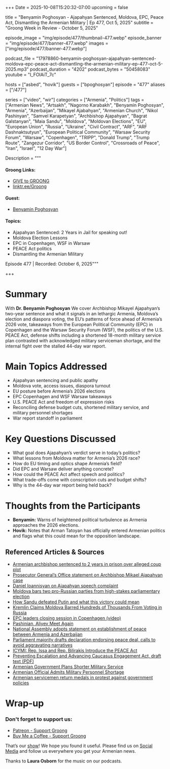 +++
Date = 2025-10-08T15:20:32-07:00
upcoming = false

title = "Benyamin Poghosyan - Ajapahyan Sentenced, Moldova, EPC, Peace Act, Dismantling the Armenian Military | Ep 477, Oct 5, 2025"
subtitle = "Groong Week in Review - October 5, 2025"


episode_image = "img/episode/477/thumbnail-477.webp"
episode_banner = "img/episode/477/banner-477.webp"
images = ["img/episode/477/banner-477.webp"]

podcast_file     = "17978860-benyamin-poghosyan-ajapahyan-sentenced-moldova-epc-peace-act-dismantling-the-armenian-military-ep-477-oct-5-2025.mp3"
podcast_duration = "4202"
podcast_bytes    = "50458083"
youtube = "I_FOIAiT_7c"

hosts = ["asbed", "hovik"]
guests = ["bpoghosyan"]
episode = "477"
aliases = ["/477"]

series = ["video", "wir"]
categories = ["Armenia", "Politics"]
tags = ["Armenian News", "Artsakh", "Nagorno Karabakh", "Benyamin Poghosyan", "Armenia", "Azerbaijan", "Mikayel Ajabahyan", "Armenian Church", "Nikol Pashinyan", "Samvel Karapetyan", "Archbishop Ajapahyan", "Bagrat Galstanyan", "Maia Sandu", "Moldova", "Moldovan Elections", "EU", "European Union", "Russia", "Ukraine", "Civil Contract", "ARF", "ARF Dashnaktsutyun", "European Political Community", "Warsaw Security Forum", "Warsaw", "Copenhagen", "TRIPP", "Donald Trump", "Trump Route", "Zangezur Corridor", "US Border Control", "Crossroads of Peace", "Iran", "Israel", "12 Day War"]

Description = """

#### Groong Links:
* [GIVE to GROONG](https://podcasts.groong.org/donate)
* [linktr.ee/Groong](https://linktr.ee/groong)

#### Guest:
* [Benyamin Poghosyan](https://podcasts.groong.org/guest/bpoghosyan)

#### Topics:
* Ajapahyan Sentenced: 2 Years in Jail for speaking out!
* Moldova Election Lessons
* EPC in Copenhagen, WSF in Warsaw
* PEACE Act politics
* Dismantling the Armenian Military

Episode 477 | Recorded: October 6, 2025"""

+++

# Summary
With __Dr. Benyamin Poghosyan__ We cover Archbishop Mikayel Ajapahyan’s two-year sentence and what it signals in an lethargic Armenia, Moldova’s election and diaspora voting, the EU’s patterns of force ahead of Armenia’s 2026 vote, takeaways from the European Political Community (EPC) in Copenhagen and the Warsaw Security Forum (WSF), the politics of the U.S. PEACE Act, defense shifts including a shortened 18-month military service plan contrasted with acknowledged military serviceman shortage, and the internal fight over the stalled 44-day war report.

# Main Topics Addressed
- Ajapahyan sentencing and public apathy  
- Moldova vote, access issues, diaspora turnout  
- EU posture before Armenia’s 2026 elections  
- EPC Copenhagen and WSF Warsaw takeaways  
- U.S. PEACE Act and freedom of expression risks
- Reconciling defense budget cuts, shortened military service, and military personnel shortages
- War report standoff in parliament

# Key Questions Discussed
- What goal does Ajapahyan’s verdict serve in today’s politics?  
- What lessons from Moldova matter for Armenia’s 2026 race?  
- How do EU timing and optics shape Armenia’s field?  
- Did EPC and Warsaw deliver anything concrete?  
- How could the PEACE Act affect speech and politics?  
- What trade-offs come with conscription cuts and budget shifts?  
- Why is the 44-day war report being held back?

# Thoughts from the Participants
- __Benyamin:__ Warns of heightened political turbulence as Armenia approaches the 2026 elections.
- __Hovik:__ Notes that Arman Tatoyan has officially entered Armenian politics and flags what this could mean for the opposition landscape.


## Referenced Articles & Sources
- [Armenian archbishop sentenced to 2 years in prison over alleged coup plot](https://abcnews.go.com/International/wireStory/armenian-archbishop-sentenced-2-years-prison-alleged-coup-126192611)  
- [Prosecutor General’s Office statement on Archbishop Mikael Ajapahyan case](https://prosecutor.am/article/4948)  
- [Daniel Ioannisyan on Ajapahyan speech complaint](https://www.facebook.com/danioanis/posts/pfbid0mSHu2cyqtmCLxwtCvvNt2XTdPJ62wkGSJiebarT7CiQgNpeFJUxGwNh5D9XrGH4Ql)  
- [Moldova bars two pro-Russian parties from high-stakes parliamentary election](https://www.pbs.org/newshour/world/moldova-bars-two-pro-russian-parties-from-high-stakes-parliamentary-election)  
- [How Sandu defeated Putin and what this victory could mean](https://www.eurointegration.com.ua/eng/news/2025/09/29/7221299/)  
- [Kremlin Claims Moldova Barred Hundreds of Thousands From Voting in Russia](https://www.themoscowtimes.com/2025/09/29/kremlin-claims-moldova-barred-hundreds-of-thousands-from-voting-in-russia-a90655)  
- [EPC leaders closing session in Copenhagen (video)](https://www.youtube.com/watch?v=fZL-5qH55v4)  
- [Pashinian, Aliyev Meet Again](https://www.azatutyun.am/a/33547255.html)  
- [National Assembly adopts statement on establishment of peace between Armenia and Azerbaijan](https://armenpress.am/en/article/1231192)  
- [Parliament majority drafts declaration endorsing peace deal, calls to avoid aggravating narratives](https://armenpress.am/en/article/1231164)  
- [ICYMI: Rep. Issa and Rep. Bilirakis Introduce the PEACE Act](https://issa.house.gov/media/press-releases/icymi-rep-issa-and-rep-bilirakis-introduce-peace-act)  
- [Preventing Escalation and Advancing Caucasus Engagement Act, draft text (PDF)](https://issa.house.gov/sites/evo-subsites/issa.house.gov/files/evo-media-document/peace-act-10.2.25.pdf)  
- [Armenian Government Plans Shorter Military Service](https://www.azatutyun.am/a/33527942.html)  
- [Armenian Official Admits Military Personnel Shortage](https://www.azatutyun.am/a/33545240.html)  
- [Armenian servicemen return medals in protest against government policies](https://www.panorama.am/en/news/2025/10/02/military-medals/3142010)


# Wrap-up

### **Don't forget to support us:**
* [Patreon - Support Groong](https://www.patreon.com/ann_groong)
* [Buy Me a Coffee - Support Groong](https://www.buymeacoffee.com/groong)


That’s our [show](https://podcasts.groong.org/)! We hope you found it useful. Please find us on [Social Media](https://linktr.ee/groong) and follow us everywhere you get your Armenian news.

Thanks to **Laura Osborn** for the music on our podcasts.

